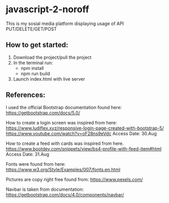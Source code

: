 # javascript-2-noroff

This is my sosial media platform displaying usage of API
PUT/DELETE/GET/POST

## How to get started:

1. Download the project/pull the project
2. In the terminal run:
   - npm install
   - npm run build
3. Launch index.html with live server

## References:

I used the official Bootstrap documentation found here:
https://getbootstrap.com/docs/5.0/

How to create a login screen was inspired from here:
https://www.ludiflex.xyz/responsive-login-page-created-with-bootstrap-5/
https://www.youtube.com/watch?v=oF28ns9eVdc
Access Date: 30.Aug

How to create a feed with cards was inspired from here.
https://www.bootdey.com/snippets/view/bs4-profile-with-feed-item#html
Access Date: 31.Aug

Fonts were found from here:
https://www.w3.org/Style/Examples/007/fonts.en.html

Pictures are copy right free found from:
https://www.pexels.com/

Navbar is taken from documentation:
https://getbootstrap.com/docs/4.0/components/navbar/
